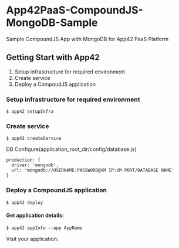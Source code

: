 App42PaaS-CompoundJS-MongoDB-Sample
===================================

Sample CompoundJS App with MongoDB for App42 PaaS Platform

## Getting Start with App42

1. Setup infrastructure for required environment
2. Create service
3. Deploy a CompoudJS application

### Setup infrastructure for required environment

    $ app42 setupInfra   
    
### Create service

    $ app42 createService
    
DB Configure(application_root_dir/config/database.js) 

    production: {
      driver: 'mongodb',
      url: 'mongodb://USERNAME:PASSWORD@VM IP:VM PORT/DATABASE NAME'
    }
    
### Deploy a CompoundJS application

    $ app42 deploy

#### Get application details:

    $ app42 appInfo --app AppName    
    
Visit your application:
